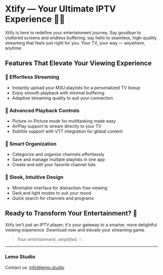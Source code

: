 # Xtify — Your Ultimate IPTV Experience 🎥✨

Xtify is here to redefine your entertainment journey. Say goodbye to cluttered screens and endless buffering; say hello to seamless, high-quality streaming that feels just right for you. Your TV, your way — anywhere, anytime.

## Features That Elevate Your Viewing Experience

### 🔄 Effortless Streaming
- Instantly upload your M3U playlists for a personalized TV lineup
- Enjoy smooth playback with minimal buffering
- Adaptive streaming quality to suit your connection

### 🎥 Advanced Playback Controls
- Picture-in-Picture mode for multitasking made easy
- AirPlay support to stream directly to your TV
- Subtitle support with VTT integration for global content

### 📏 Smart Organization
- Categorize and organize channels effortlessly
- Save and manage multiple playlists in one app
- Create and edit your favorite channel lists

### 🔎 Sleek, Intuitive Design
- Minimalist interface for distraction-free viewing
- Dark and light modes to suit your mood
- Quick search for channels and programs

## Ready to Transform Your Entertainment? 🎩

Xtify isn't just an IPTV player; it's your gateway to a smarter, more delightful viewing experience. Download now and elevate your streaming game.

> *Your entertainment, amplified.* ✨

---
### Lemo Studio
Contact us: info@lemo.studio
